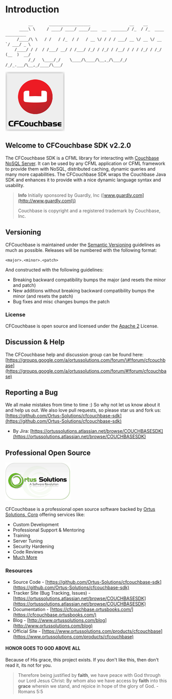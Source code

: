 # Introduction

```text
          __       __________________                 __    __                  
      ____\ \     / ____/ ____/ ____/___  __  _______/ /_  / /_  ____ _________ 
     /____/\ \   / /   / /_  / /   / __ \/ / / / ___/ __ \/ __ \/ __ `/ ___/ _ \
    /____/ / /  / /___/ __/ / /___/ /_/ / /_/ / /__/ / / / /_/ / /_/ (__  )  __/
          /_/   \____/_/    \____/\____/\__,_/\___/_/ /_/_.___/\__,_/____/\___/
```

![](.gitbook/assets/cfcouchbase-185-logo.png)

## Welcome to CFCouchbase SDK v2.2.0

The CFCouchbase SDK is a CFML library for interacting with [Couchbase NoSQL Server](http://www.couchbase.com). It can be used by any CFML application or CFML framework to provide them with NoSQL, distributed caching, dynamic queries and many more capabilities. The CFCouchbase SDK wraps the Couchbase Java SDK and enhances it to provide with a nice dynamic language syntax and usability.

> **Info** Initially sponsored by Guardly, Inc \([www.guardly.com](http://www.guardly.com)\)
>
> Couchbase is copyright and a registered trademark by Couchbase, Inc.

## Versioning

CFCouchbase is maintained under the [Semantic Versioning](https://semver.org) guidelines as much as possible. Releases will be numbered with the following format:

```text
<major>.<minor>.<patch>
```

And constructed with the following guidelines:

* Breaking backward compatibility bumps the major \(and resets the minor and patch\)
* New additions without breaking backward compatibility bumps the minor \(and resets the patch\)
* Bug fixes and misc changes bumps the patch

### License

CFCouchbase is open source and licensed under the [Apache 2](http://www.apache.org/licenses/LICENSE-2.0.html) License.

## Discussion & Help

The CFCouchbase help and discussion group can be found here: [https://groups.google.com/a/ortussolutions.com/forum/\#!forum/cfcouchbase](https://groups.google.com/a/ortussolutions.com/forum/#!forum/cfcouchbase)

## Reporting a Bug

We all make mistakes from time to time :\) So why not let us know about it and help us out. We also love pull requests, so please star us and fork us: [https://github.com/Ortus-Solutions/cfcouchbase-sdk](https://github.com/Ortus-Solutions/cfcouchbase-sdk)

* By Jira: [https://ortussolutions.atlassian.net/browse/COUCHBASESDK](https://ortussolutions.atlassian.net/browse/COUCHBASESDK)

## Professional Open Source

![Ortus Solutions, Corp](.gitbook/assets/ortussolutions_button.png)

CFCouchbase is a professional open source software backed by [Ortus Solutions, Corp](http://www.ortussolutions.com/products/cfcouchbase) offering services like:

* Custom Development
* Professional Support & Mentoring
* Training
* Server Tuning
* Security Hardening
* Code Reviews
* [Much More](http://www.ortussolutions.com/services)

### Resources

* Source Code - [https://github.com/Ortus-Solutions/cfcouchbase-sdk](https://github.com/Ortus-Solutions/cfcouchbase-sdk)
* Tracker Site \(Bug Tracking, Issues\) - [https://ortussolutions.atlassian.net/browse/COUCHBASESDK](https://ortussolutions.atlassian.net/browse/COUCHBASESDK)
* Documentation - [https://cfcouchbase.ortusbooks.com/](https://cfcouchbase.ortusbooks.com/)
* Blog - [http://www.ortussolutions.com/blog](http://www.ortussolutions.com/blog)
* Official Site - [https://www.ortussolutions.com/products/cfcouchbase](https://www.ortussolutions.com/products/cfcouchbase)

#### HONOR GOES TO GOD ABOVE ALL

Because of His grace, this project exists. If you don't like this, then don't read it, its not for you.

> Therefore being justified by **faith**, we have peace with God through our Lord Jesus Christ: By whom also we have access by **faith** into this **grace** wherein we stand, and rejoice in hope of the glory of God. - Romans 5:5

